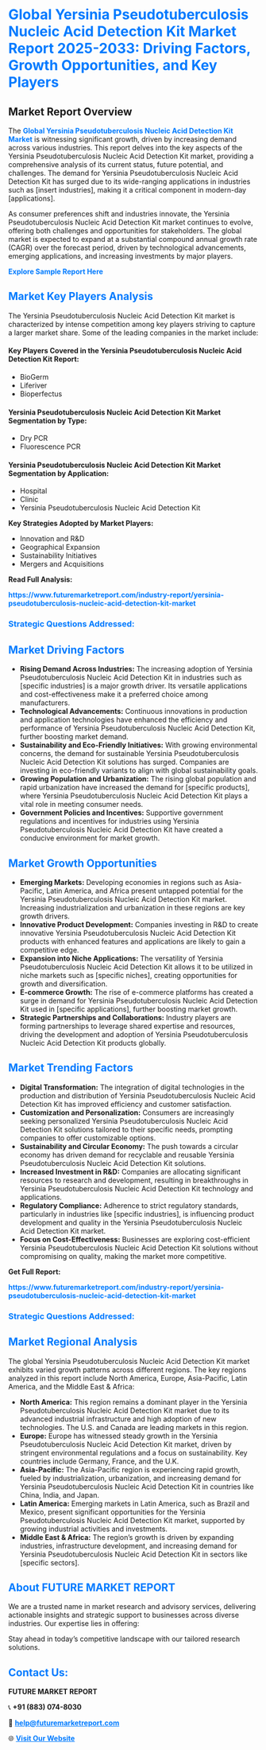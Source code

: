 <h1 style="color: #007BFF;">Global Yersinia Pseudotuberculosis Nucleic Acid Detection Kit Market Report 2025-2033: Driving Factors, Growth Opportunities, and Key Players</h1>

<section id="overview">
<h2>Market Report Overview</h2>
<p>The <a href="https://www.futuremarketreport.com/industry-report/yersinia-pseudotuberculosis-nucleic-acid-detection-kit-market" style="color: #007BFF; text-decoration: none;"><strong>Global Yersinia Pseudotuberculosis Nucleic Acid Detection Kit Market</strong></a> is witnessing significant growth, driven by increasing demand across various industries. This report delves into the key aspects of the Yersinia Pseudotuberculosis Nucleic Acid Detection Kit market, providing a comprehensive analysis of its current status, future potential, and challenges. The demand for Yersinia Pseudotuberculosis Nucleic Acid Detection Kit has surged due to its wide-ranging applications in industries such as [insert industries], making it a critical component in modern-day [applications].</p>
<p>As consumer preferences shift and industries innovate, the Yersinia Pseudotuberculosis Nucleic Acid Detection Kit market continues to evolve, offering both challenges and opportunities for stakeholders. The global market is expected to expand at a substantial compound annual growth rate (CAGR) over the forecast period, driven by technological advancements, emerging applications, and increasing investments by major players.</p>
</section>

<section id="overview">
<p><a href="https://www.futuremarketreport.com/request-sample/reportId=123812" style="color: #007BFF; text-decoration: none;"><strong>Explore Sample Report Here</strong></a></p>
</section>

<section id="key-players">
<h2 style="color: #007BFF;">Market Key Players Analysis</h2>
<p>The Yersinia Pseudotuberculosis Nucleic Acid Detection Kit market is characterized by intense competition among key players striving to capture a larger market share. Some of the leading companies in the market include:</p>
<h4>Key Players Covered in the Yersinia Pseudotuberculosis Nucleic Acid Detection Kit Report:</h4>
<ul><li>BioGerm</li><li>Liferiver</li><li>Bioperfectus</li></ul>
<h4>Yersinia Pseudotuberculosis Nucleic Acid Detection Kit Market Segmentation by Type:</h4>
<ul><li>Dry PCR</li><li>Fluorescence PCR</li></ul>

<h4>Yersinia Pseudotuberculosis Nucleic Acid Detection Kit Market Segmentation by Application:</h4>
<ul><li>Hospital</li><li>Clinic</li><li>Yersinia Pseudotuberculosis Nucleic Acid Detection Kit</li></ul>
<p><strong>Key Strategies Adopted by Market Players:</strong></p>
<ul>
<li>Innovation and R&D</li>
<li>Geographical Expansion</li>
<li>Sustainability Initiatives</li>
<li>Mergers and Acquisitions</li>
</ul>
</section>

<section>
<p><strong>Read Full Analysis: </strong></p><a href="https://www.futuremarketreport.com/industry-report/yersinia-pseudotuberculosis-nucleic-acid-detection-kit-market" style="color: #007BFF; text-decoration: none;"><strong>https://www.futuremarketreport.com/industry-report/yersinia-pseudotuberculosis-nucleic-acid-detection-kit-market</strong></a>
<h3 style="color: #007BFF;">Strategic Questions Addressed:</h3>
</section>

<section id="driving-factors">
<h2 style="color: #007BFF;">Market Driving Factors</h2>
<ul>
<li><strong>Rising Demand Across Industries:</strong> The increasing adoption of Yersinia Pseudotuberculosis Nucleic Acid Detection Kit in industries such as [specific industries] is a major growth driver. Its versatile applications and cost-effectiveness make it a preferred choice among manufacturers.</li>
<li><strong>Technological Advancements:</strong> Continuous innovations in production and application technologies have enhanced the efficiency and performance of Yersinia Pseudotuberculosis Nucleic Acid Detection Kit, further boosting market demand.</li>
<li><strong>Sustainability and Eco-Friendly Initiatives:</strong> With growing environmental concerns, the demand for sustainable Yersinia Pseudotuberculosis Nucleic Acid Detection Kit solutions has surged. Companies are investing in eco-friendly variants to align with global sustainability goals.</li>
<li><strong>Growing Population and Urbanization:</strong> The rising global population and rapid urbanization have increased the demand for [specific products], where Yersinia Pseudotuberculosis Nucleic Acid Detection Kit plays a vital role in meeting consumer needs.</li>
<li><strong>Government Policies and Incentives:</strong> Supportive government regulations and incentives for industries using Yersinia Pseudotuberculosis Nucleic Acid Detection Kit have created a conducive environment for market growth.</li>
</ul>
</section>

<section id="growth-opportunities">
<h2 style="color: #007BFF;">Market Growth Opportunities</h2>
<ul>
<li><strong>Emerging Markets:</strong> Developing economies in regions such as Asia-Pacific, Latin America, and Africa present untapped potential for the Yersinia Pseudotuberculosis Nucleic Acid Detection Kit market. Increasing industrialization and urbanization in these regions are key growth drivers.</li>
<li><strong>Innovative Product Development:</strong> Companies investing in R&D to create innovative Yersinia Pseudotuberculosis Nucleic Acid Detection Kit products with enhanced features and applications are likely to gain a competitive edge.</li>
<li><strong>Expansion into Niche Applications:</strong> The versatility of Yersinia Pseudotuberculosis Nucleic Acid Detection Kit allows it to be utilized in niche markets such as [specific niches], creating opportunities for growth and diversification.</li>
<li><strong>E-commerce Growth:</strong> The rise of e-commerce platforms has created a surge in demand for Yersinia Pseudotuberculosis Nucleic Acid Detection Kit used in [specific applications], further boosting market growth.</li>
<li><strong>Strategic Partnerships and Collaborations:</strong> Industry players are forming partnerships to leverage shared expertise and resources, driving the development and adoption of Yersinia Pseudotuberculosis Nucleic Acid Detection Kit products globally.</li>
</ul>
</section>

<section id="trending-factors">
<h2 style="color: #007BFF;">Market Trending Factors</h2>
<ul>
<li><strong>Digital Transformation:</strong> The integration of digital technologies in the production and distribution of Yersinia Pseudotuberculosis Nucleic Acid Detection Kit has improved efficiency and customer satisfaction.</li>
<li><strong>Customization and Personalization:</strong> Consumers are increasingly seeking personalized Yersinia Pseudotuberculosis Nucleic Acid Detection Kit solutions tailored to their specific needs, prompting companies to offer customizable options.</li>
<li><strong>Sustainability and Circular Economy:</strong> The push towards a circular economy has driven demand for recyclable and reusable Yersinia Pseudotuberculosis Nucleic Acid Detection Kit solutions.</li>
<li><strong>Increased Investment in R&D:</strong> Companies are allocating significant resources to research and development, resulting in breakthroughs in Yersinia Pseudotuberculosis Nucleic Acid Detection Kit technology and applications.</li>
<li><strong>Regulatory Compliance:</strong> Adherence to strict regulatory standards, particularly in industries like [specific industries], is influencing product development and quality in the Yersinia Pseudotuberculosis Nucleic Acid Detection Kit market.</li>
<li><strong>Focus on Cost-Effectiveness:</strong> Businesses are exploring cost-efficient Yersinia Pseudotuberculosis Nucleic Acid Detection Kit solutions without compromising on quality, making the market more competitive.</li>
</ul>
</section>

<section>
<p><strong>Get Full Report: </strong></p><a href="https://www.futuremarketreport.com/industry-report/yersinia-pseudotuberculosis-nucleic-acid-detection-kit-market" style="color: #007BFF; text-decoration: none;"><strong>https://www.futuremarketreport.com/industry-report/yersinia-pseudotuberculosis-nucleic-acid-detection-kit-market</strong></a>
<h3 style="color: #007BFF;">Strategic Questions Addressed:</h3>
</section>


<section id="regional-analysis">
<h2 style="color: #007BFF;">Market Regional Analysis</h2>
<p>The global Yersinia Pseudotuberculosis Nucleic Acid Detection Kit market exhibits varied growth patterns across different regions. The key regions analyzed in this report include North America, Europe, Asia-Pacific, Latin America, and the Middle East & Africa:</p>
<ul>
<li><strong>North America:</strong> This region remains a dominant player in the Yersinia Pseudotuberculosis Nucleic Acid Detection Kit market due to its advanced industrial infrastructure and high adoption of new technologies. The U.S. and Canada are leading markets in this region.</li>
<li><strong>Europe:</strong> Europe has witnessed steady growth in the Yersinia Pseudotuberculosis Nucleic Acid Detection Kit market, driven by stringent environmental regulations and a focus on sustainability. Key countries include Germany, France, and the U.K.</li>
<li><strong>Asia-Pacific:</strong> The Asia-Pacific region is experiencing rapid growth, fueled by industrialization, urbanization, and increasing demand for Yersinia Pseudotuberculosis Nucleic Acid Detection Kit in countries like China, India, and Japan.</li>
<li><strong>Latin America:</strong> Emerging markets in Latin America, such as Brazil and Mexico, present significant opportunities for the Yersinia Pseudotuberculosis Nucleic Acid Detection Kit market, supported by growing industrial activities and investments.</li>
<li><strong>Middle East & Africa:</strong> The region’s growth is driven by expanding industries, infrastructure development, and increasing demand for Yersinia Pseudotuberculosis Nucleic Acid Detection Kit in sectors like [specific sectors].</li>
</ul>
</section>

<footer>
<h2 style="color: #007BFF;">About FUTURE MARKET REPORT</h2>
<p>We are a trusted name in market research and advisory services, delivering actionable insights and strategic support to businesses across diverse industries. Our expertise lies in offering:</p>

<p>Stay ahead in today’s competitive landscape with our tailored research solutions.</p>

<h2 style="color: #007BFF;">Contact Us:</h2>
<p><strong>FUTURE MARKET REPORT</strong></p>
<p>📞 <strong>+91 (883) 074-8030</strong></p>
<p>📧 <strong><a href="mailto:help@futuremarketreport.com" style="color: #007BFF;">help@futuremarketreport.com</a></strong></p>
<p>🌐 <strong><a href="https://www.futuremarketreport.com/" style="color: #007BFF;">Visit Our Website</a></strong></p>
</footer>